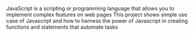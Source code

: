 JavaScript is a scripting or programming language that allows you to implement complex features on web pages 
This project shows simple use case of Javascript and how to harness the power of Javascript in creating functions and statements that automate tasks
